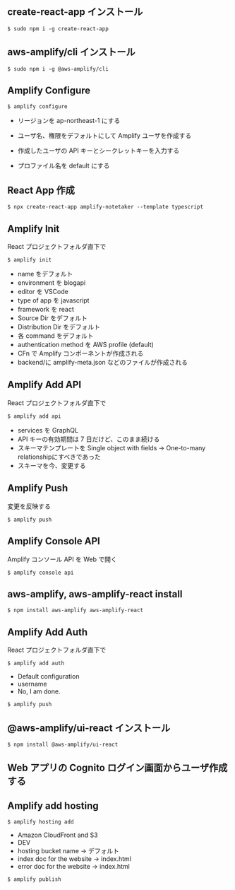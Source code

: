## create-react-app インストール

```
$ sudo npm i -g create-react-app
```

## aws-amplify/cli インストール

```
$ sudo npm i -g @aws-amplify/cli
```

## Amplify Configure

```
$ amplify configure
```

- リージョンを ap-northeast-1 にする

- ユーザ名、権限をデフォルトにして Amplify ユーザを作成する
- 作成したユーザの API キーとシークレットキーを入力する
- プロファイル名を default にする

## React App 作成

```
$ npx create-react-app amplify-notetaker --template typescript
```

## Amplify Init

React プロジェクトフォルダ直下で

```
$ amplify init
```

- name をデフォルト
- environment を blogapi
- editor を VSCode
- type of app を javascript
- framework を react
- Source Dir をデフォルト
- Distribution Dir をデフォルト
- 各 command をデフォルト
- authentication method を AWS profile (default)
- CFn で Amplify コンポーネントが作成される
- backend/に amplify-meta.json などのファイルが作成される

## Amplify Add API

React プロジェクトフォルダ直下で

```
$ amplify add api
```

- services を GraphQL
- API キーの有効期間は 7 日だけど、このまま続ける
- スキーマテンプレートを Single object with fields -> One-to-many relationshipにすべきであった
- スキーマを今、変更する

## Amplify Push

変更を反映する

```
$ amplify push
```

## Amplify Console API

Amplify コンソール API を Web で開く

```
$ amplify console api
```

## aws-amplify, aws-amplify-react install

```
$ npm install aws-amplify aws-amplify-react
```

## Amplify Add Auth

React プロジェクトフォルダ直下で

```
$ amplify add auth
```

- Default configuration
- username
- No, I am done.

```
$ amplify push
```

## @aws-amplify/ui-react インストール

```
$ npm install @aws-amplify/ui-react
```

## Web アプリの Cognito ログイン画面からユーザ作成する

## Amplify add hosting

```
$ amplify hosting add
```

- Amazon CloudFront and S3
- DEV
- hosting bucket name -> デフォルト
- index doc for the website -> index.html
- error doc for the website -> index.html

```
$ amplify publish
```
